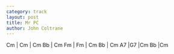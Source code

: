 ```yaml
---
category: track
layout: post
title: Mr PC
author: John Coltrane
---
```


<canvas class="chords"  markdown="0">Cm | Cm | Cm Bb |  Cm 
Fm | Fm | Cm Bb |  Cm
A7 |G7 |Cm Bb |Cm</canvas>





